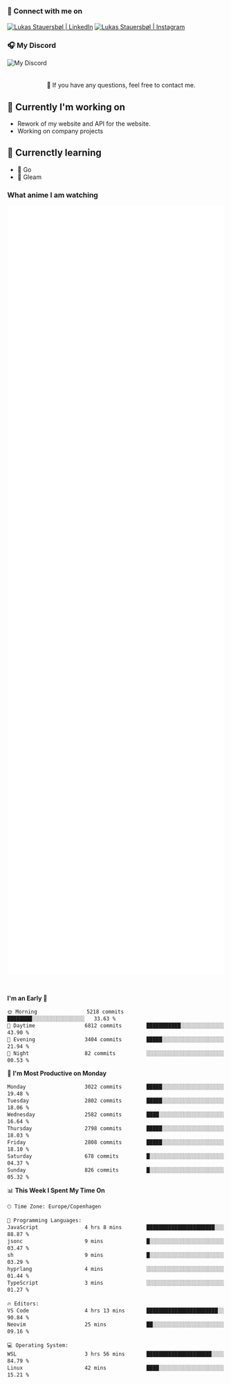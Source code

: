 ### 🔗 Connect with me on
<a href="https://www.instagram.com/lukas_stauersbol" target="_blank"><img align="center" src="https://raw.githubusercontent.com/stauersbol/stauersbol/main/images/instagram.svg" alt="Lukas Stauersbøl | LinkedIn" width="30px"/></a>
<a href="https://www.linkedin.com/in/lukas-stauersbol/" target="_blank"><img align="center" src="https://raw.githubusercontent.com/stauersbol/stauersbol/main/images/linkedin.svg" alt="Lukas Stauersbøl | Instagram" width="30px"/></a>

<p align="center">
 <h3>🎧 My Discord</h3>
 <img align="left" height="55px" src="https://discord.c99.nl/widget/theme-2/147806323323568128.png" alt="My Discord" />
</p>

<br/>
<br/>
<br/>
💬 If you have any questions, feel free to contact me.

## 🔭 Currently I'm working on
- Rework of my website and API for the website.
- Working on company projects
 
## 🌱 Currenctly learning
- 💙 Go
- 💜 Gleam

### What anime I am watching
<a href="https://anilist.co/user/slashiy/" align="center"><img align="center" width="500px" src="metrics.plugin.personal.anilist.svg" /></a>

<br/>

<!--START_SECTION:waka-->
**I'm an Early 🐤** 

```text
🌞 Morning                5218 commits        ████████░░░░░░░░░░░░░░░░░   33.63 % 
🌆 Daytime                6812 commits        ███████████░░░░░░░░░░░░░░   43.90 % 
🌃 Evening                3404 commits        █████░░░░░░░░░░░░░░░░░░░░   21.94 % 
🌙 Night                  82 commits          ░░░░░░░░░░░░░░░░░░░░░░░░░   00.53 % 
```
📅 **I'm Most Productive on Monday** 

```text
Monday                   3022 commits        █████░░░░░░░░░░░░░░░░░░░░   19.48 % 
Tuesday                  2802 commits        █████░░░░░░░░░░░░░░░░░░░░   18.06 % 
Wednesday                2582 commits        ████░░░░░░░░░░░░░░░░░░░░░   16.64 % 
Thursday                 2798 commits        █████░░░░░░░░░░░░░░░░░░░░   18.03 % 
Friday                   2808 commits        █████░░░░░░░░░░░░░░░░░░░░   18.10 % 
Saturday                 678 commits         █░░░░░░░░░░░░░░░░░░░░░░░░   04.37 % 
Sunday                   826 commits         █░░░░░░░░░░░░░░░░░░░░░░░░   05.32 % 
```


📊 **This Week I Spent My Time On** 

```text
🕑︎ Time Zone: Europe/Copenhagen

💬 Programming Languages: 
JavaScript               4 hrs 8 mins        ██████████████████████░░░   88.87 % 
jsonc                    9 mins              █░░░░░░░░░░░░░░░░░░░░░░░░   03.47 % 
sh                       9 mins              █░░░░░░░░░░░░░░░░░░░░░░░░   03.29 % 
hyprlang                 4 mins              ░░░░░░░░░░░░░░░░░░░░░░░░░   01.44 % 
TypeScript               3 mins              ░░░░░░░░░░░░░░░░░░░░░░░░░   01.27 % 

🔥 Editors: 
VS Code                  4 hrs 13 mins       ███████████████████████░░   90.84 % 
Neovim                   25 mins             ██░░░░░░░░░░░░░░░░░░░░░░░   09.16 % 

💻 Operating System: 
WSL                      3 hrs 56 mins       █████████████████████░░░░   84.79 % 
Linux                    42 mins             ████░░░░░░░░░░░░░░░░░░░░░   15.21 % 
```


<!--END_SECTION:waka-->

